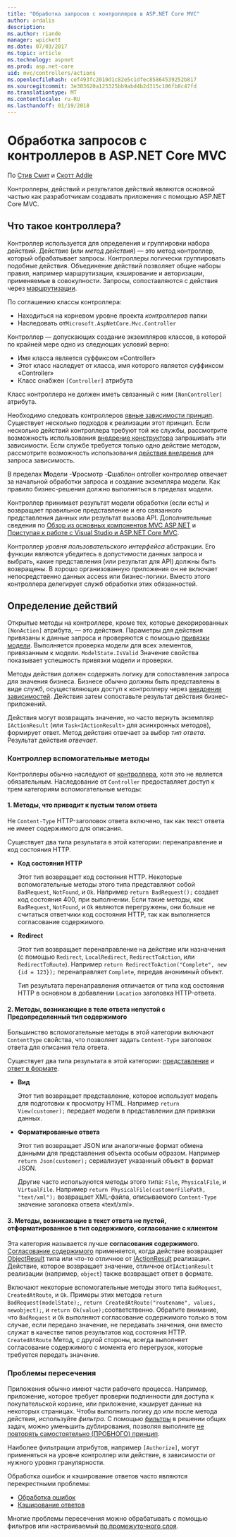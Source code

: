 ```yaml
---
title: "Обработка запросов с контроллеров в ASP.NET Core MVC"
author: ardalis
description: 
ms.author: riande
manager: wpickett
ms.date: 07/03/2017
ms.topic: article
ms.technology: aspnet
ms.prod: asp.net-core
uid: mvc/controllers/actions
ms.openlocfilehash: cef493fc2010d1c82e5c1dfec85864539252b817
ms.sourcegitcommit: 3e303620a125325bb9abd4b2d315c106fb8c47fd
ms.translationtype: MT
ms.contentlocale: ru-RU
ms.lasthandoff: 01/19/2018
---
```

# <a name="handling-requests-with-controllers-in-aspnet-core-mvc"></a>Обработка запросов с контроллеров в ASP.NET Core MVC

По [Стив Смит](https://ardalis.com/) и [Скотт Addie](https://github.com/scottaddie)

Контроллеры, действий и результатов действий являются основной частью как разработчикам создавать приложения с помощью ASP.NET Core MVC.

## <a name="what-is-a-controller"></a>Что такое контроллера?

Контроллер используется для определения и группировки набора действий. Действие (или *метод действия*) — это метод контроллер, который обрабатывает запросы. Контроллеры логически группировать подобные действия. Объединение действий позволяет общие наборы правил, например маршрутизации, кэширование и авторизации, применяемые в совокупности. Запросы, сопоставляются с действия через [маршрутизации](xref:mvc/controllers/routing).

По соглашению классы контроллера:
* Находиться на корневом уровне проекта *контроллеров* папки
* Наследовать от`Microsoft.AspNetCore.Mvc.Controller`

Контроллер — допускающих создание экземпляров классов, в которой по крайней мере одно из следующих условий верно:
* Имя класса является суффиксом «Controller»
* Этот класс наследует от класса, имя которого является суффиксом «Controller»
* Класс снабжен `[Controller]` атрибута

Класс контроллера не должен иметь связанный с ним `[NonController]` атрибута.

Необходимо следовать контроллеров [явные зависимости принцип](http://deviq.com/explicit-dependencies-principle/). Существует несколько подходов к реализации этот принцип. Если несколько действий контроллера требуют той же службы, рассмотрите возможность использования [внедрение конструктора](xref:mvc/controllers/dependency-injection#constructor-injection) запрашивать эти зависимости. Если службе требуется только одно действие методом, рассмотрите возможность использования [действия внедрения](xref:mvc/controllers/dependency-injection#action-injection-with-fromservices) для запроса зависимость.

В пределах **M**одели -**V**росмотр -**C**шаблон ontroller контроллер отвечает за начальной обработки запроса и создание экземпляра модели. Как правило бизнес-решения должно выполняться в пределах модели.

Контроллер принимает результат модели обработки (если есть) и возвращает правильное представление и его связанного представления данных или результат вызова API. Дополнительные сведения по [Обзор из основных компонентов MVC ASP.NET](xref:mvc/overview) и [Приступая к работе с Visual Studio и ASP.NET Core MVC](xref:tutorials/first-mvc-app/start-mvc).

Контроллер *уровня пользовательского интерфейса* абстракции. Его функции являются убедитесь в допустимости данных запроса и выбрать, какие представления (или результат для API) должны быть возвращены. В хорошо организованную приложения он не включает непосредственно данных access или бизнес-логики. Вместо этого контроллера делегирует служб обработки этих обязанностей.

## <a name="defining-actions"></a>Определение действий

Открытые методы на контроллере, кроме тех, которые декорированных `[NonAction]` атрибута, — это действия. Параметры для действия привязаны к данные запроса и проверяются с помощью [привязки модели](xref:mvc/models/model-binding). Выполняется проверка модели для всех элементов, привязанным к модели. `ModelState.IsValid` Значение свойства показывает успешность привязки модели и проверки.

Методы действия должен содержать логику для сопоставления запроса для значения бизнеса. Бизнесе обычно должны быть представлены в виде служб, осуществляющих доступ к контроллеру через [внедрения зависимостей](xref:mvc/controllers/dependency-injection). Действия затем сопоставьте результат действия бизнес-приложений.

Действия могут возвращать значение, но часто вернуть экземпляр `IActionResult` (или `Task<IActionResult>` для асинхронных методов), формирует ответ. Метод действия отвечает за выбор *тип ответа*. Результат действия *отвечает*.

### <a name="controller-helper-methods"></a>Контроллер вспомогательные методы

Контроллеры обычно наследуют от [контроллера](https://docs.microsoft.com/aspnet/core/api/microsoft.aspnetcore.mvc.controller), хотя это не является обязательным. Наследование от `Controller` предоставляет доступ к трем категориям вспомогательные методы:

#### <a name="1-methods-resulting-in-an-empty-response-body"></a>1. Методы, что приводит к пустым телом ответа

Не `Content-Type` HTTP-заголовок ответа включено, так как текст ответа не имеет содержимого для описания.

Существует два типа результата в этой категории: перенаправление и код состояния HTTP.

* **Код состояния HTTP**

    Этот тип возвращает код состояния HTTP. Некоторые вспомогательные методы этого типа представляют собой `BadRequest`, `NotFound`, и `Ok`. Например `return BadRequest();` создает код состояния 400, при выполнении. Если такие методы, как `BadRequest`, `NotFound`, и `Ok` являются перегружены, они больше не считаться ответчики код состояния HTTP, так как выполняется согласование содержимого.

* **Redirect**

    Этот тип возвращает перенаправление на действие или назначения (с помощью `Redirect`, `LocalRedirect`, `RedirectToAction`, или `RedirectToRoute`). Например `return RedirectToAction("Complete", new {id = 123});` перенаправляет `Complete`, передав анонимный объект.

    Тип результата перенаправления отличается от типа код состояния HTTP в основном в добавлении `Location` заголовка HTTP-ответа.

#### <a name="2-methods-resulting-in-a-non-empty-response-body-with-a-predefined-content-type"></a>2. Методы, возникающие в теле ответа непустой с Предопределенный тип содержимого

Большинство вспомогательные методы в этой категории включают `ContentType` свойства, что позволяет задать `Content-Type` заголовок ответа для описания тела ответа.

Существует два типа результата в этой категории: [представление](xref:mvc/views/overview) и [ответ в формате](xref:mvc/models/formatting).

* **Вид**

    Этот тип возвращает представление, которое использует модель для подготовки к просмотру HTML. Например `return View(customer);` передает модели в представлении для привязки данных.

* **Форматированные ответа**

    Этот тип возвращает JSON или аналогичные формат обмена данными для представления объекта особым образом. Например `return Json(customer);` сериализует указанный объект в формат JSON.
    
    Другие часто используются методы этого типа: `File`, `PhysicalFile`, и `VirtualFile`. Например `return PhysicalFile(customerFilePath, "text/xml");` возвращает XML-файла, описываемого `Content-Type` значение заголовка ответа «text/xml».

#### <a name="3-methods-resulting-in-a-non-empty-response-body-formatted-in-a-content-type-negotiated-with-the-client"></a>3. Методы, возникающие в текст ответа не пустой, отформатированное в тип содержимого, согласование с клиентом

Эта категория называется лучше **согласования содержимого**. [Согласование содержимого](xref:mvc/models/formatting#content-negotiation) применяется, когда действие возвращает [ObjectResult](https://docs.microsoft.com/aspnet/core/api/microsoft.aspnetcore.mvc.objectresult) типа или что-то отличное от [IActionResult](https://docs.microsoft.com/aspnet/core/api/microsoft.aspnetcore.mvc.iactionresult) реализации. Действие, которое возвращает значение, отличное от`IActionResult` реализации (например, `object`) также возвращает ответ в формате.

Включают некоторые вспомогательные методы этого типа `BadRequest`, `CreatedAtRoute`, и `Ok`. Примеры этих методов `return BadRequest(modelState);`, `return CreatedAtRoute("routename", values, newobject);`, и `return Ok(value);`соответственно. Обратите внимание, что `BadRequest` и `Ok` выполняют согласование содержимого только в том случае, если передано значение, не передавать значения, они вместо служат в качестве типов результатов код состояния HTTP. `CreatedAtRoute` Метод, с другой стороны, всегда выполняет согласование содержимого с момента его перегрузок, которые требуется передать значение.

### <a name="cross-cutting-concerns"></a>Проблемы пересечения

Приложения обычно имеют части рабочего процесса. Например, приложение, которое требует проверки подлинности для доступа к покупательской корзине, или приложение, кэширует данные на некоторых страницах. Чтобы выполнить логику до или после метода действия, используйте *фильтра*. С помощью [фильтры](xref:mvc/controllers/filters) в решении общих задач, можно уменьшить дублирования, позволяя выполните [не повторять самостоятельно (ПРОБНОГО) принцип](http://deviq.com/don-t-repeat-yourself/).

Наиболее фильтрации атрибутов, например `[Authorize]`, могут применяться на уровне контроллер или действие, в зависимости от нужного уровня гранулярности.

Обработка ошибок и кэширование ответов часто являются перекрестными проблемы:
   * [Обработка ошибок](xref:mvc/controllers/filters#exception-filters)
   * [Кэширование ответов](xref:performance/caching/response)

Многие проблемы пересечения можно обрабатывать с помощью фильтров или настраиваемый [по промежуточного слоя](xref:fundamentals/middleware).
